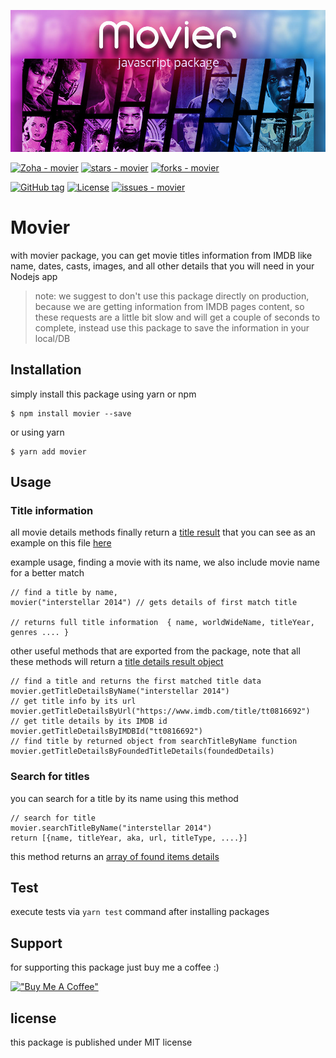 ![movier npm package image](https://raw.githubusercontent.com/Zoha/files/master/movier/images/movier%20image%20v1.jpg)

[![Zoha - movier](https://img.shields.io/static/v1?label=Zoha&message=movier&color=green&logo=github)](https://github.com/Zoha/movier "Go to GitHub repo")
[![stars - movier](https://img.shields.io/github/stars/Zoha/movier?style=social)](https://github.com/Zoha/movier)
[![forks - movier](https://img.shields.io/github/forks/Zoha/movier?style=social)](https://github.com/Zoha/movier)


[![GitHub tag](https://img.shields.io/github/tag/Zoha/movier?include_prereleases=&sort=semver&color=green)](https://github.com/Zoha/movier/releases/)
[![License](https://img.shields.io/badge/License-MIT-green)](#license)
[![issues - movier](https://img.shields.io/github/issues/Zoha/movier)](https://github.com/Zoha/movier/issues)

# Movier

with movier package, you can get movie titles information from IMDB like name, dates, casts, images, and all other details that you will need in your Nodejs app

> note: we suggest to don't use this package directly on production, because we are getting information from IMDB pages content, so these requests are a little bit slow and will get a couple of seconds to complete, instead use this package to save the information in your local/DB

## Installation

simply install this package using yarn or npm

    $ npm install movier --save

or using yarn

    $ yarn add movier

## Usage

### Title information

all movie details methods finally return a [title result](https://raw.githubusercontent.com/Zoha/movier/main/examples/results/interstellarTitleResult.json)
that you can see as an example on this file [here](https://raw.githubusercontent.com/Zoha/movier/main/examples/results/interstellarTitleResult.json)

example usage, finding a movie with its name, we also include movie name for a better match

    // find a title by name,
    movier("interstellar 2014") // gets details of first match title

    // returns full title information  { name, worldWideName, titleYear, genres .... }

other useful methods that are exported from the package, note that all these methods will return a [title details result object](https://raw.githubusercontent.com/Zoha/movier/main/examples/results/interstellarTitleResult.json)

    // find a title and returns the first matched title data
    movier.getTitleDetailsByName("interstellar 2014")
    // get title info by its url
    movier.getTitleDetailsByUrl("https://www.imdb.com/title/tt0816692")
    // get title details by its IMDB id
    movier.getTitleDetailsByIMDBId("tt0816692")
    // find title by returned object from searchTitleByName function
    movier.getTitleDetailsByFoundedTitleDetails(foundedDetails)

### Search for titles

you can search for a title by its name using this method

    // search for title
    movier.searchTitleByName("interstellar 2014")
    return [{name, titleYear, aka, url, titleType, ....}]

this method returns an [array of found items details](https://raw.githubusercontent.com/Zoha/movier/main/examples/results/interstellarTItleSearchResult.json)

## Test

execute tests via `yarn test` command after installing packages

## Support
for supporting this package just buy me a coffee :) 

[!["Buy Me A Coffee"](https://www.buymeacoffee.com/assets/img/custom_images/orange_img.png)](https://www.buymeacoffee.com/zoha)

## license

this package is published under MIT license

